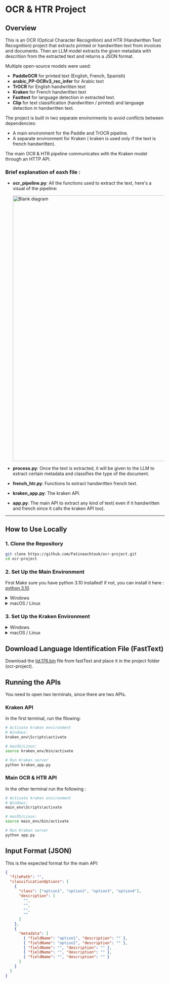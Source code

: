 # OCR & HTR Project

## Overview

This is an OCR (Optical Character Recognition) and HTR (Handwritten Text Recognition) project that extracts printed or handwritten text from invoices and documents. Then an LLM model extracts the given metadata with descrition from the extracted text and returns a JSON format.

Multiple open-source models were used:

- **PaddleOCR** for printed text (English, French, Spanish)
- **arabic_PP-OCRv3_rec_infer** for Arabic text
- **TrOCR** for English handwritten text
- **Kraken** for French handwritten text
- **Fasttext** for language detection in extracted text.
- **Clip** for text classification (handwritten / printed) and language detection in handwritten text.
  
The project is built in two separate environments to avoid conflicts between dependencies:
- A main environment for the Paddle and TrOCR pipeline.
- A separate environment for Kraken ( kraken is used only if the text is french handwritten).

The main OCR & HTR pipeline communicates with the Kraken model through an HTTP API.

### Brief explanation of eaxh file :
- **ocr_pipeline.py**: All the functions used to extract the text, here's a visual of the pipeline:
  
  <img width="1074" height="840" alt="Blank diagram" src="https://github.com/user-attachments/assets/c4fedffa-448a-4e55-bbc4-0745dc8f5cf7" />
- **process.py**: Once the text is extracted, it will be given to the LLM to extract certain metadata and classifies the type of the document.
- **french_htr.py**: Functions to extract handwritten french text.
- **kraken_app.py**: The kraken API.
- **app.py**: The main API to extract any kind of text( even if it handwritten and french since it calls the kraken API too).

---


## How to Use Locally

### 1. Clone the Repository

```bash
git clone https://github.com/Fatineachtouk/ocr-project.git
cd ocr-project
```

### 2. Set Up the Main Environment
First Make sure you have python 3.10 installed!
if not, you can install it here : [python 3.10](https://www.python.org/downloads/release/python-3100/)
<details> <summary> Windows</summary>
  
```bash
python3.10 -m venv main_env
main_env\Scripts\activate
pip install -r requirements.txt
deactivate
```

</details> <details> <summary> macOS / Linux</summary>

```bash
python3.10 -m venv main_env
source main_env/bin/activate
pip install -r requirements.txt
deactivate
```
</details>

### 3. Set Up the Kraken Environment

<details> <summary> Windows</summary>
  
```bash
python3.10 -m venv kraken_env
kraken_env\Scripts\activate
pip install -r requirements-kraken.txt
```
</details> <details> <summary> macOS / Linux</summary>

```bash
python3.10 -m venv kraken_env
source kraken_env/bin/activate
pip install -r requirements-kraken.txt
```
</details>

## Download Language Identification File (FastText)
Download the [lid.176.bin](https://fasttext.cc/docs/en/language-identification.html) file from fastText and place it in the project folder (ocr-project).

## Running the APIs
You need to open two terminals, since there are two APIs.
### Kraken API
In the first terminal, run the fllowing:
```bash
# Activate kraken environment
# Windows:
kraken_env\Scripts\activate

# macOS/Linux:
source kraken_env/bin/activate

# Run Kraken server
python kraken_app.py
```
### Main OCR & HTR API
In the other terminal run the following :
```bash
# Activate kraken environment
# Windows:
main_env\Scripts\activate

# macOS/Linux:
source main_env/bin/activate

# Run Kraken server
python app.py
```
## Input Format (JSON)
This is the expected format for the main API:
```json
{
  "filePath": "",  
  "classificationOptions": [
    {
      "class": ["option1", "option2", "option3", "option4"],  
      "description": [
        "",
        "",
        "",
        ""
      ]
    },
    {
      "metadata": [
        { "fieldName": "option1", "description": "" },
        { "fieldName": "option2", "description": "" },
        { "fieldName": "", "description": "" },
        { "fieldName": "", "description": "" },
        { "fieldName": "", "description": "" }
      ]
    }
  ]
}
```


